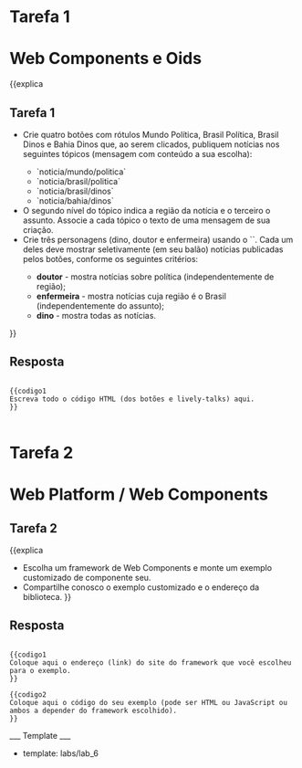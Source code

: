 # Tarefa 1 #

<h1>Web Components e Oids</h1>
{{explica
<h2>Tarefa 1</h2>
<ul>
<li>Crie quatro botões com rótulos Mundo Política, Brasil Política, Brasil Dinos e Bahia Dinos que, ao serem clicados, publiquem notícias nos seguintes tópicos (mensagem com conteúdo a sua escolha):</li>
  <ul>
  <li>`noticia/mundo/politica`</li>
  <li>`noticia/brasil/politica`</li>
  <li>`noticia/brasil/dinos`</li>
  <li>`noticia/bahia/dinos`</li>
  </ul>
<li>O segundo nível do tópico indica a região da notícia e o terceiro o assunto. Associe a cada tópico o texto de uma mensagem de sua criação.</li>
<li>Crie três personagens (dino, doutor e enfermeira) usando o `<lively-talk-oid>`. Cada um deles deve mostrar seletivamente (em seu balão) notícias publicadas pelos botões, conforme os seguintes critérios:</li>
  <ul>
  <li><b>doutor</b> - mostra notícias sobre política (independentemente de região);</li>
  <li><b>enfermeira</b> - mostra notícias cuja região é o Brasil (independentemente do assunto);</li>
  <li><b>dino</b> - mostra todas as notícias.</li>
  </ul>
</ul>
}}

<h2>Resposta</h2>

<code>
{{codigo1
Escreva todo o código HTML (dos botões e lively-talks) aqui.
}}
</code>

<br>

# Tarefa 2 #

<h1>Web Platform / Web Components</h1>
<h2>Tarefa 2</h2>

{{explica
* Escolha um framework de Web Components e monte um exemplo customizado de componente seu.
* Compartilhe conosco o exemplo customizado e o endereço da biblioteca.
}}

<h2>Resposta</h2>

<code>
{{codigo1
Coloque aqui o endereço (link) do site do framework que você escolheu para o exemplo.
}}
</code>

<code>
{{codigo2
Coloque aqui o código do seu exemplo (pode ser HTML ou JavaScript ou ambos a depender do framework escolhido).
}}
</code>

___ Template ___

* template: labs/lab_6
